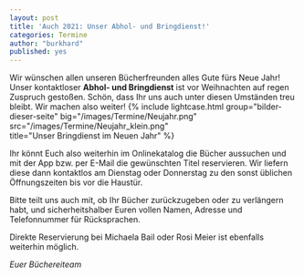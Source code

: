 ```yaml
---
layout: post
title: 'Auch 2021: Unser Abhol- und Bringdienst!'
categories: Termine
author: "burkhard"
published: yes
---
```

Wir wünschen allen unseren Bücherfreunden alles Gute fürs Neue Jahr! Unser kontaktloser **Abhol- und Bringdienst** ist vor Weihnachten auf regen Zuspruch gestoßen. Schön, dass Ihr uns auch unter diesen Umständen treu bleibt. Wir machen also weiter! 
{% include lightcase.html group="bilder-dieser-seite"
      big="/images/Termine/Neujahr.png" 
      src="/images/Termine/Neujahr_klein.png"  
      title="Unser Bringdienst im Neuen Jahr" %}
      
Ihr könnt Euch also weiterhin im Onlinekatalog die Bücher aussuchen und mit der App bzw. per E-Mail die gewünschten Titel reservieren. Wir liefern diese dann kontaktlos am Dienstag oder Donnerstag zu den sonst üblichen Öffnungszeiten bis vor die Haustür.

Bitte teilt uns auch mit, ob Ihr Bücher zurückzugeben oder zu verlängern habt, und sicherheitshalber Euren vollen Namen, Adresse und Telefonnummer für Rücksprachen.
  
Direkte Reservierung bei Michaela Bail oder Rosi Meier ist ebenfalls weiterhin möglich.

*Euer Büchereiteam*